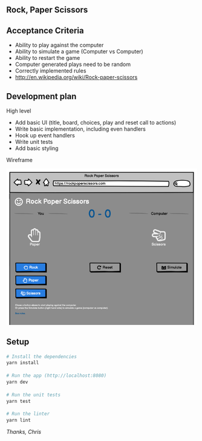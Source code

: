 ## Rock, Paper Scissors

## Acceptance Criteria

- Ability to play against the computer
- Ability to simulate a game (Computer vs Computer)
- Ability to restart the game
- Computer generated plays need to be random
- Correctly implemented rules
- http://en.wikipedia.org/wiki/Rock-paper-scissors

## Development plan

High level

- Add basic UI (title, board, choices, play and reset call to actions)
- Write basic implementation, including even handlers
- Hook up event handlers
- Write unit tests
- Add basic styling

Wireframe

![wireframe](https://raw.githubusercontent.com/chrisdemetriad/rock-paper-scissors/master/public/wireframe.png)

## Setup

```bash
# Install the dependencies
yarn install

# Run the app (http://localhost:8080)
yarn dev

# Run the unit tests
yarn test

# Run the linter
yarn lint
```

_Thanks, Chris_
